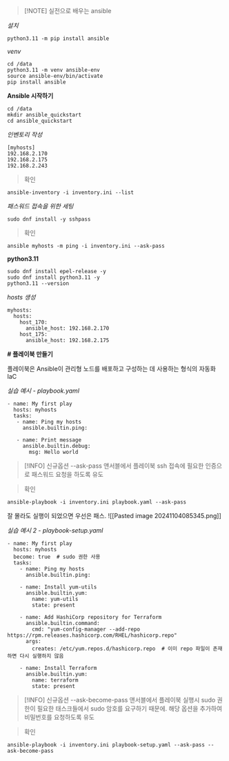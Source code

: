 > [!NOTE] 실전으로 배우는 ansible

_설치_

```
python3.11 -m pip install ansible
```

_venv_

```
cd /data
python3.11 -m venv ansible-env
source ansible-env/bin/activate
pip install ansible

```

**Ansible 시작하기**

```
cd /data
mkdir ansible_quickstart
cd ansible_quickstart
```

_인벤토리 작성_

```
[myhosts]
192.168.2.170
192.168.2.175
192.168.2.243
```

> 확인

```
ansible-inventory -i inventory.ini --list
```

_패스워드 접속을 위한 세팅_

```
sudo dnf install -y sshpass
```

> 확인

```
ansible myhosts -m ping -i inventory.ini --ask-pass
```

**python3.11**

```
sudo dnf install epel-release -y
sudo dnf install python3.11 -y
python3.11 --version
```

_hosts 생성_

```
myhosts:
  hosts:
    host_170:
      ansible_host: 192.168.2.170
    host_175:
      ansible_host: 192.168.2.175
```

**# 플레이북 만들기**

플레이북은 Ansible이 관리형 노드를 배포하고 구성하는 데 사용하는 형식의 자동화 IaC

_실습 예시 - playbook.yaml_

```
- name: My first play
  hosts: myhosts
  tasks:
   - name: Ping my hosts
     ansible.builtin.ping:

   - name: Print message
     ansible.builtin.debug:
       msg: Hello world
```

> [!INFO] 신규옵션 --ask-pass
> 앤서블에서 플레이북 ssh 접속에 필요한 인증으로 패스워드 요청을 하도록 유도

> 확인

```
ansible-playbook -i inventory.ini playbook.yaml --ask-pass
```

잘 몰라도 실행이 되었으면 우선은 패스.
![[Pasted image 20241104085345.png]]

_실습 예시 2 - playbook-setup.yaml_

```
- name: My first play
  hosts: myhosts
  become: true  # sudo 권한 사용
  tasks:
    - name: Ping my hosts
      ansible.builtin.ping:

    - name: Install yum-utils
      ansible.builtin.yum:
        name: yum-utils
        state: present

    - name: Add HashiCorp repository for Terraform
      ansible.builtin.command:
        cmd: "yum-config-manager --add-repo https://rpm.releases.hashicorp.com/RHEL/hashicorp.repo"
      args:
        creates: /etc/yum.repos.d/hashicorp.repo  # 이미 repo 파일이 존재하면 다시 실행하지 않음

    - name: Install Terraform
      ansible.builtin.yum:
        name: terraform
        state: present
```

> [!INFO] 신규옵션 --ask-become-pass
> 앤서블에서 플레이북 실행시 sudo 권한이 필요한 태스크들에서 sudo 암호를 요구하기 때문에.
> 해당 옵션을 추가하여 비밀번호를 요청하도록 유도

> 확인

```
ansible-playbook -i inventory.ini playbook-setup.yaml --ask-pass --ask-become-pass
```
